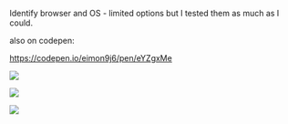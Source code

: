 Identify browser and OS - limited options but I tested them as much as I could.

also on codepen: 

https://codepen.io/eimon9j6/pen/eYZgxMe

![](https://i.imgur.com/kXJeBHU.png)

![](https://i.imgur.com/csuTB3J.jpg)

![](https://i.imgur.com/8ZACj1F.jpg)
